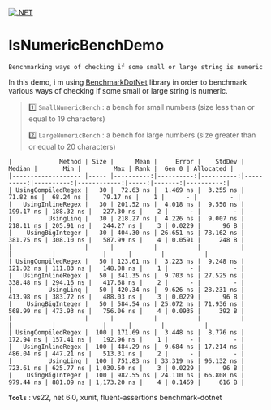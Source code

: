 [![.NET](https://github.com/aimenux/IsNumericBenchDemo/actions/workflows/ci.yml/badge.svg)](https://github.com/aimenux/IsNumericBenchDemo/actions/workflows/ci.yml)

# IsNumericBenchDemo
```
Benchmarking ways of checking if some small or large string is numeric
```

In this demo, i m using [BenchmarkDotNet](https://github.com/dotnet/BenchmarkDotNet) library in order to benchmark various ways of checking if some small or large string is numeric.
>
> :one: `SmallNumericBench` : a bench for small numbers (size less than or equal to 19 characters)
>
> :two: `LargeNumericBench` : a bench for large numbers (size greater than or equal to 20 characters)
>

```
|             Method | Size |      Mean |     Error |    StdDev |    Median |       Min |         Max | Rank |  Gen 0 | Allocated |
|------------------- |----- |----------:|----------:|----------:|----------:|----------:|------------:|-----:|-------:|----------:|
| UsingCompiledRegex |   30 |  72.63 ns |  1.469 ns |  3.255 ns |  71.82 ns |  68.24 ns |    79.17 ns |    1 |      - |         - |
|   UsingInlineRegex |   30 | 201.52 ns |  4.018 ns |  9.550 ns | 199.17 ns | 188.32 ns |   227.30 ns |    2 |      - |         - |
|          UsingLinq |   30 | 218.27 ns |  4.226 ns |  9.007 ns | 218.11 ns | 205.91 ns |   244.27 ns |    3 | 0.0229 |      96 B |
|    UsingBigInteger |   30 | 404.30 ns | 26.651 ns | 78.162 ns | 381.75 ns | 308.10 ns |   587.99 ns |    4 | 0.0591 |     248 B |
|                    |      |           |           |           |           |           |             |      |        |           |
| UsingCompiledRegex |   50 | 123.61 ns |  3.223 ns |  9.248 ns | 121.02 ns | 111.83 ns |   148.08 ns |    1 |      - |         - |
|   UsingInlineRegex |   50 | 341.35 ns |  9.703 ns | 27.525 ns | 338.48 ns | 294.16 ns |   417.68 ns |    2 |      - |         - |
|          UsingLinq |   50 | 420.34 ns |  9.626 ns | 28.231 ns | 413.98 ns | 383.72 ns |   488.03 ns |    3 | 0.0229 |      96 B |
|    UsingBigInteger |   50 | 584.54 ns | 25.072 ns | 71.936 ns | 568.99 ns | 473.93 ns |   756.06 ns |    4 | 0.0935 |     392 B |
|                    |      |           |           |           |           |           |             |      |        |           |
| UsingCompiledRegex |  100 | 171.69 ns |  3.448 ns |  8.776 ns | 172.94 ns | 157.41 ns |   192.96 ns |    1 |      - |         - |
|   UsingInlineRegex |  100 | 484.29 ns |  9.684 ns | 17.214 ns | 486.04 ns | 447.21 ns |   513.31 ns |    2 |      - |         - |
|          UsingLinq |  100 | 751.83 ns | 33.319 ns | 96.132 ns | 723.61 ns | 625.77 ns | 1,030.50 ns |    3 | 0.0229 |      96 B |
|    UsingBigInteger |  100 | 982.55 ns | 24.110 ns | 66.808 ns | 979.44 ns | 881.09 ns | 1,173.20 ns |    4 | 0.1469 |     616 B |
```

>
**`Tools`** : vs22, net 6.0, xunit, fluent-assertions benchmark-dotnet